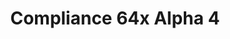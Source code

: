 ---
title: Compliance 64x Alpha 4
permalink: /compliance64x/A4
header_img: https://database.faithfulpack.net/images/website/posts/64x/A4.jpg

description: |
  Today in this 64x Compliance update, a lot of new things and changes have been made. One of the first things is the Nether! All the blocks have been made with care (and love). Also a lot of Overworld entities have been added, other entities are coming in future update. So take advantage of this great update, the next one is coming April 14th.

downloads:
  Java - 1.16.5 (CurseForge): https://www.curseforge.com/minecraft/texture-packs/faithful-64x/files/3249771
  Bedrock - 1.16.210 (GitHub): https://github.com/Faithful-Resource-Pack/Faithful-Bedrock-64x/releases/download/alpha-4/Compliance_64x_-_Alpha_4_-_Bedrock_Edition.mcpack
---